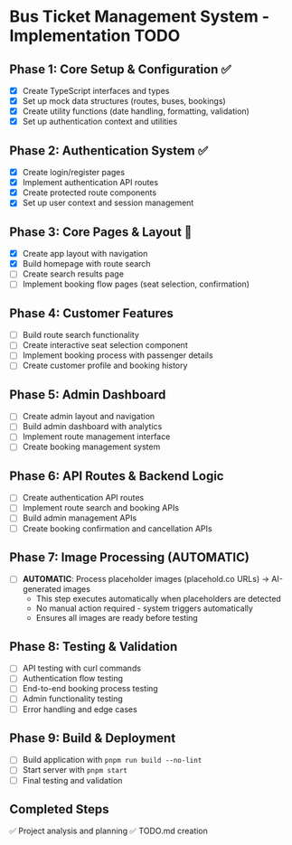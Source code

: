 # Bus Ticket Management System - Implementation TODO

## Phase 1: Core Setup & Configuration ✅
- [x] Create TypeScript interfaces and types
- [x] Set up mock data structures (routes, buses, bookings)
- [x] Create utility functions (date handling, formatting, validation)
- [x] Set up authentication context and utilities

## Phase 2: Authentication System ✅
- [x] Create login/register pages
- [x] Implement authentication API routes
- [x] Create protected route components
- [x] Set up user context and session management

## Phase 3: Core Pages & Layout 🔄
- [x] Create app layout with navigation
- [x] Build homepage with route search
- [ ] Create search results page
- [ ] Implement booking flow pages (seat selection, confirmation)

## Phase 4: Customer Features
- [ ] Build route search functionality
- [ ] Create interactive seat selection component
- [ ] Implement booking process with passenger details
- [ ] Create customer profile and booking history

## Phase 5: Admin Dashboard
- [ ] Create admin layout and navigation
- [ ] Build admin dashboard with analytics
- [ ] Implement route management interface
- [ ] Create booking management system

## Phase 6: API Routes & Backend Logic
- [ ] Create authentication API routes
- [ ] Implement route search and booking APIs
- [ ] Build admin management APIs
- [ ] Create booking confirmation and cancellation APIs

## Phase 7: Image Processing (AUTOMATIC)
- [ ] **AUTOMATIC**: Process placeholder images (placehold.co URLs) → AI-generated images
  - This step executes automatically when placeholders are detected
  - No manual action required - system triggers automatically
  - Ensures all images are ready before testing

## Phase 8: Testing & Validation
- [ ] API testing with curl commands
- [ ] Authentication flow testing
- [ ] End-to-end booking process testing
- [ ] Admin functionality testing
- [ ] Error handling and edge cases

## Phase 9: Build & Deployment
- [ ] Build application with `pnpm run build --no-lint`
- [ ] Start server with `pnpm start`
- [ ] Final testing and validation

## Completed Steps
✅ Project analysis and planning
✅ TODO.md creation